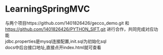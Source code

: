 # LearningSpringMVC

与两个项目https://github.com/1401826426/gecco_demo.git 和 https://github.com/1401826426/PYTHON_SIFT.git 
进行合作，共同完成对应功能<br>
jdbc.properties是mysql连接配置,init.sql为初始化sql<br>
docs中后台接口地址,直接点开index.html就可查看
